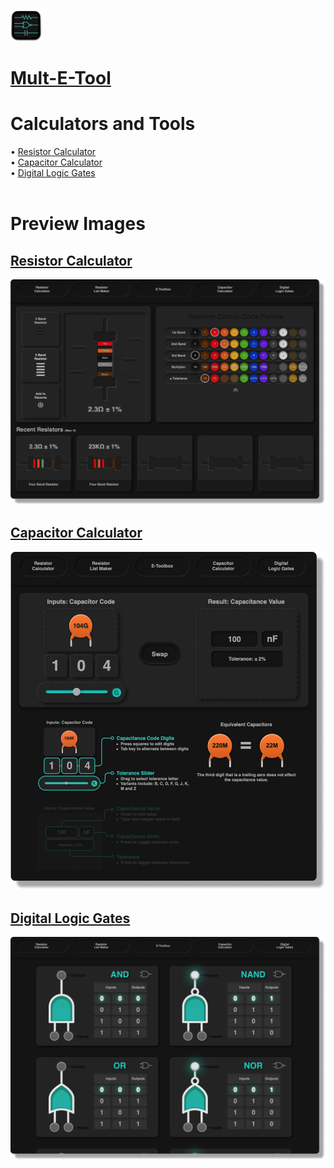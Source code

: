  [<img src="./Preview Images/Mult_E_Tool_Favicon.png" width = "50">](https://michaeltr7.github.io/Mult-E-Kit/index.html)
 
 # [Mult-E-Tool](https://michaeltr7.github.io/Mult-E-Kit/index.html)

 
<h1>Calculators and Tools</h1>

• [Resistor Calculator](https://michaeltr7.github.io/Mult-E-Kit/Resistor_Calculator.html)<br>
• [Capacitor Calculator](https://michaeltr7.github.io/Mult-E-Kit/Capacitor_Calculator.html)<br>
• [Digital Logic Gates](https://michaeltr7.github.io/Mult-E-Kit/Digital_Logic_Gates.html)<br>
<br>
<h1>Preview Images</h1>

## [Resistor Calculator](https://michaeltr7.github.io/Mult-E-Kit/Resistor_Calculator.html)

[<img src="./Preview Images/Resistor_Calculator_Preview_Page_3.png" width = "1000">](https://michaeltr7.github.io/Mult-E-Kit/Resistor_Calculator.html)

## [Capacitor Calculator](https://michaeltr7.github.io/Mult-E-Kit/Capacitor_Calculator.html)

[<img src="./Preview Images/Capacitor_Calculator_Preview_Page.png" width = "1000">](https://michaeltr7.github.io/Mult-E-Kit/Capacitor_Calculator.html)


## [Digital Logic Gates](https://michaeltr7.github.io/Mult-E-Kit/Digital_Logic_Gates.html)

[<img src="./Preview Images/Digital_Logic_Gates_Preview_Page.png" width = "1000">](https://michaeltr7.github.io/Mult-E-Kit/Digital_Logic_Gates.html)
